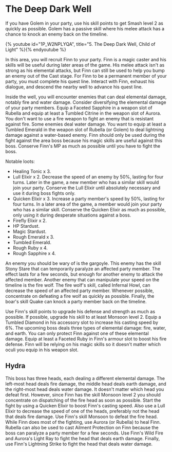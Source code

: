 # The Deep Dark Well

If you have Golem in your party, use his skill points to get Smash level 2 as
quickly as possible. Golem has a passive skill where his melee attack has a
chance to knock an enemy back on the timeline.

{% youtube id="1P_W2NPLYQA", title="5. The Deep Dark Well, Child of Light" %}{% endyoutube %}

In this area, you will recruit Finn to your party. Finn is a magic caster and
his skills will be useful during later areas of the game. His melee attack isn't
as strong as his elemental attacks, but Finn can still be used to help you bump
an enemy out of the Cast stage. For Finn to be a permanent member of your party,
you must complete his quest line. Interact with Finn, exhaust his dialogue, and
descend the nearby well to advance his quest line.

Inside the well, you will encounter enemies that can deal elemental damage,
notably fire and water damage. Consider diversifying the elemental damage of
your party members. Equip a Faceted Sapphire in a weapon slot of Rubella and
equip at least a Tumbled Citrine in the weapon slot of Aurora. You don't want to
use a fire weapon to fight an enemy that is resistant against fire. Some enemies
deal water damage. You want to equip at least a Tumbled Emerald in the weapon
slot of Rubella (or Golem) to deal lightning damage against a water-based enemy.
Finn should only be used during the fight against the area boss because his
magic skills are useful against this boss. Conserve Finn's MP as much as
possible until you have to fight the boss.

Notable loots:

-   Healing Tonic x 3.
-   Lull Elixir x 2. Decrease the speed of an enemy by 50%, lasting for four
    turns. Later in the game, a new member who has a similar skill would join
    your party. Conserve the Lull Elixir until absolutely necessary and use it
    during boss fights only.
-   Quicken Elixir x 3. Increase a party member's speed by 50%, lasting for four
    turns. In a later area of the game, a member would join your party who has a
    similar skill. Conserve the Quicken Elixir as much as possible, only using
    it during desperate situations against a boss.
-   Firefly Elixir x 2.
-   HP Stardust.
-   Magic Stardust.
-   Rough Emerald x 3.
-   Tumbled Emerald.
-   Rough Ruby x 4.
-   Rough Sapphire x 4.

An enemy you should be wary of is the gargoyle. This enemy has the skill Stony
Stare that can temporarily paralyze an affected party member. The effect lasts
for a few seconds, but enough for another enemy to attack the affected member.
Another enemy that can manipulate your speed on the timeline is the fire wolf.
The fire wolf's skill, called Infernal Howl, can decrease the speed of an
affected party member. Whenever possible, concentrate on defeating a fire wolf
as quickly as possible. Finally, the boar's skill Quake can knock a party member
back on the timeline.

Use Finn's skill points to upgrade his defense and strength as much as possible.
If possible, upgrade his skill to at least Monsoon level 2. Equip a Tumbled
Diamond in his accessory slot to increase his casting speed by 6%. The upcoming
boss deals three types of elemental damage: fire, water, and earth. You can only
protect Finn against one of these elemental damage. Equip at least a Faceted
Ruby in Finn's armour slot to boost his fire defense. Finn will be relying on
his magic skills so it doesn't matter which oculi you equip in his weapon slot.

## Hydra

This boss has three heads, each dealing a different elemental damage. The
left-most head deals fire damage, the middle head deals earth damage, and the
right-most head deals water damage. It doesn't matter which head you defeat
first. However, since Finn has the skill Monsoon level 2 you should concentrate
on dispatching of the fire head as soon as possible. Start the fight by using a
Quicken Elixir to boost Finn's casting speed. Also use a Lull Elixir to decrease
the speed of one of the heads, preferably not the head that deals fire damage.
Use Finn's skill Monsoon to defeat the fire head. While Finn does most of the
fighting, use Aurora (or Rubella) to heal Finn. Rubella can also be used to cast
Ailment Protection on Finn because the boss can paralyze a party member for a
few seconds. Use Finn's Wild Fire and Aurora's Light Ray to fight the head that
deals earth damage. Finally, use Finn's Lightning Strike to fight the head that
deals water damage.
